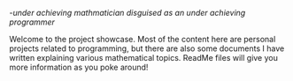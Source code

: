 -*under achieving mathmatician disguised as an under achieving programmer*

Welcome to the project showcase. Most of the content here are personal projects related to programming, but there are also some documents I have written explaining various mathematical topics. ReadMe files will give you more information as you poke around!
